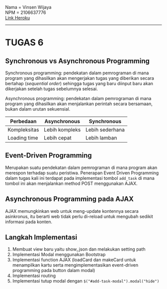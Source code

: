 Nama = Vinsen Wijaya  
NPM  = 2106637776  
[Link Heroku](https://pbp-tugas2-vinsen.herokuapp.com/todolist/)

---

# TUGAS 6

## Synchronous vs Asynchronous Programming
Synchronous programming: pendekatan dalam pemrograman di mana program yang dihasilkan akan mengerjakan tugas yang diberikan secara bertahap (_sequential order_) sehingga tugas yang baru diinput baru akan dikerjakan setelah tugas sebelumnya selesai.

Asynchronous programming: pendekatan dalam pemrograman di mana program yang dihasilkan akan menjalankan perintah secara bersamaan, bukan dalam urutan sekuensial.

| Perbedaan    | Asynchronous   | Synchronous     |
|--------------|----------------|-----------------|
| Kompleksitas | Lebih kompleks | Lebih sederhana |
| Loading time | Lebih cepat    | Lebih lamban    |

## Event-Driven Programming
Merupakan suatu pendekatan dalam pemrograman di mana program akan merespon terhadap suatu peristiwa. Penerapan Event Driven Programming dalam tugas kali ini terdapat pada implementasi tombol `add_task` di mana tombol ini akan menjalankan method POST menggunakan AJAX. 

## Asynchronous Programming pada AJAX
AJAX memungkinkan web untuk meng-update kontennya secara asinkronus, itu berarti web tidak perlu di-reload untuk mengubah sedikit informasi pada konten.

## Langkah Implementasi
1. Membuat view baru yaitu show_json dan melakukan setting path
2. Implementasi Modal menggunakan Bootstrap
3. Implementasi function AJAX (loadCard dan makeCard untuk menampilkan kartu serta mengimplementasikan event-driven programming pada button dalam modal) 
4. Implementasi routing
5. Implementasi tutup modal dengan `$("#add-task-modal").modal("hide")`
